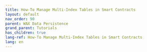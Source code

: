 ```yaml
---
title: How-To Manage Multi-Index Tables in Smart Contracts
layout: default
nav_order: 90
parent: WAX Data Persistence
grand_parent: Tutorials
has_children: true
lang-ref: How-To Manage Multi-Index Tables in Smart Contracts
lang: en
---
```


